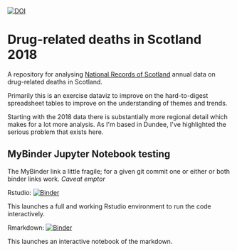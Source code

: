 [![DOI](https://zenodo.org/badge/100367876.svg)](https://zenodo.org/badge/latestdoi/100367876)

# Drug-related deaths in Scotland 2018

A repository for analysing [National Records of Scotland](https://www.nrscotland.gov.uk/statistics-and-data/statistics/statistics-by-theme/vital-events/deaths/drug-related-deaths-in-scotland/2017) annual data on drug-related deaths in Scotland.

Primarily this is an exercise dataviz to improve on the hard-to-digest spreadsheet tables to improve on the understanding of themes and trends.

Starting with the 2018 data there is substantially more regional detail which makes for a lot more analysis. As I'm based in Dundee, I've highlighted the serious problem that exists here.

## MyBinder Jupyter Notebook testing

The MyBinder link a little fragile; for a given git commit one or either or both binder links work. *Caveat emptor*

Rstudio: [![Binder](https://mybinder.org/badge_logo.svg)](https://mybinder.org/v2/gh/drchriscole/drugdeathsscotland/binder_test?urlpath=rstudio)

This launches a full and working Rstudio environment to run the code interactively.

Rmarkdown: [![Binder](https://mybinder.org/badge_logo.svg)](https://mybinder.org/v2/gh/drchriscole/drugdeathsscotland/binder_test?filepath=DRD_in_Scotland_Visualisations.Rmd)

This launches an interactive notebook of the markdown.

